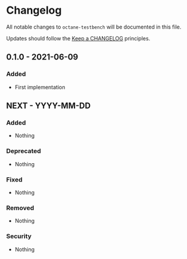 # Changelog

All notable changes to `octane-testbench` will be documented in this file.

Updates should follow the [Keep a CHANGELOG](http://keepachangelog.com/) principles.

## 0.1.0 - 2021-06-09

### Added
- First implementation


## NEXT - YYYY-MM-DD

### Added
- Nothing

### Deprecated
- Nothing

### Fixed
- Nothing

### Removed
- Nothing

### Security
- Nothing
